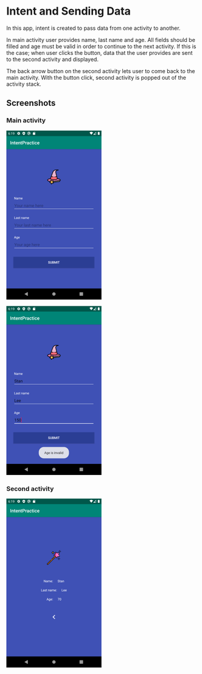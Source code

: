# Intent and Sending Data
In this app, intent is created to pass data from one activity to another.

In main activity user provides name, last name and age. All fields should be filled and age must be valid in order to continue to the next activity.
If this is the case; when user clicks the button, data that the user provides are sent to the second activity and displayed.

The back arrow button on the second activity lets user to come back to the main activity. With the button click, second activity is popped out of the activity stack.

## Screenshots
### Main activity
![ssone](docs/screenshots/ssone.png)

![sstwo](docs/screenshots/sstwo.png)

### Second activity
![ssthree](docs/screenshots/ssthree.png)